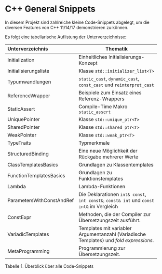 # C++ General Snippets

In diesem Projekt sind zahlreiche kleine Code-Snippets abgelegt, um die diversen Features von C++ 11/14/17 demonstrieren zu können.

Es folgt eine tabellarische Auflistung der Unterverzeichnisse:

| Unterverzeichnis | Thematik |
|:-------------- |-----------------------------------------|
| Initialization | Einheitliches Initialisierungs-Konzept |
| Initialisierungsliste | Klasse `std::initializer_list<T>` |
| Typumwandlungen |  `static_cast`, `dynamic_cast`, `const_cast` und `reinterpret_cast` |
| ReferenceWrapper  | Beispiele zum Einsatz eines Referenz-Wrappers |
| StaticAssert | Compile-Time Makro `static_assert` |
| UniquePointer | Klasse `std::unique_ptr<T>` |
| SharedPointer | Klasse `std::shared_ptr<T>` |
| WeakPointer | Klasse `std::weak_ptr<T>` |
| TypeTraits | Typmerkmale |
| StructuredBinding | Eine neue Möglichkeit der Rückgabe mehrerer Werte |
| ClassTemplatesBasics | Grundlagen zu Klassentemplates |
| FunctionTemplatesBasics | Grundlagen zu Funktionstemplates |
| Lambda | Lambda-Funktionen |
| ParametersWithConstAndRef | Die Deklarationen `int& const`, `int const&`, `const& int` und `const int&` im Vergleich |
| ConstExpr | Methoden, die der Compiler zur Übersetzungszeit ausführt. |
| VariadicTemplates | Templates mit variabler Argumentanzahl (Variadische Templates) und *fold expressions*. |
| MetaProgramming | Programmierung zur Übersetzungszeit. |

Tabelle 1. Überblick über alle Code-Snippets
